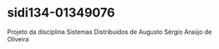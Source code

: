 # sidi134-01349076
Projeto da disciplina Sistemas Distribuídos de Augusto Sérgio Araújo de Oliveira
